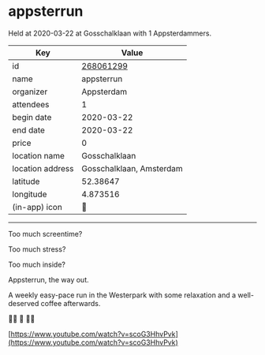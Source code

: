 # appsterrun
Held at 2020-03-22 at Gosschalklaan with 1 Appsterdammers.
        
|Key|Value
|---|---|
|id|[268061299](https://www.meetup.com/appsterdam/events/268061299/)|
|name|appsterrun|
|organizer|Appsterdam|
|attendees|1|
|begin date|2020-03-22|
|end date|2020-03-22|
|price|0|
|location name|Gosschalklaan|
|location address|Gosschalklaan, Amsterdam|
|latitude|52.38647|
|longitude|4.873516|
|(in-app) icon|🏃|

---

Too much screentime?

Too much stress?

Too much inside?

Appsterrun, the way out.

A weekly easy-pace run in the Westerpark with some relaxation and a well-deserved coffee afterwards.

🏃‍♀️ 🏃 🏃‍♀️

[https://www.youtube.com/watch?v=scoG3HhvPvk](https://www.youtube.com/watch?v=scoG3HhvPvk)


